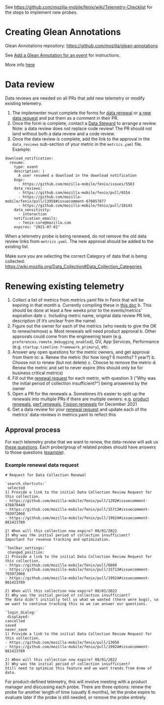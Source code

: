 See https://github.com/mozilla-mobile/fenix/wiki/Telemetry-Checklist for the steps to implement new probes.

# Creating Glean Annotations

Glean Annotations repository: https://github.com/mozilla/glean-annotations

See [Add a Glean Annotation for an event](https://github.com/mozilla-mobile/fenix/wiki/Add-a-Glean-Annotation-for-an-event) for instructions.

More info [here](https://mozilla.github.io/glean-annotations/contributing/creating/)


# Data review

Data reviews are needed on all PRs that add new telemetry or modify existing telemetry.

1. The implementer must complete the forms for [data renewal](https://github.com/mozilla/data-review/blob/main/renewal_request.md) or [a new data request](https://github.com/mozilla/data-review/blob/main/request.md) and put them as a comment in their PR.
2. Once the form is complete, contact a [Data Steward](https://wiki.mozilla.org/Data_Collection) to arrange a review. Note: a data review does not replace code review! The PR should not land without both a data review and a code review.
3. Once the data review is complete, add the link to the approval in the `data_reviews` sub-section of your metric in the `metrics.yaml` file.
Example:

```
download_notification:
  resume:
    type: event
    description: |
      A user resumed a download in the download notification
    bugs:
      - https://github.com/mozilla-mobile/fenix/issues/5583
    data_reviews:
      - https://github.com/mozilla-mobile/fenix/pull/6554
      - https://github.com/mozilla-mobile/fenix/pull/13958#issuecomment-676857877
      - https://github.com/mozilla-mobile/fenix/pull/18143
    data_sensitivity:
      - interaction
    notification_emails:
      - fenix-core@mozilla.com
    expires: "2021-07-01"
```

When a telemetry probe is being renewed, do not remove the old data review links from `metrics.yaml`. The new approval should be added to the existing list.

Make sure you are selecting the correct Category of data that is being collected: https://wiki.mozilla.org/Data_Collection#Data_Collection_Categories

# Renewing existing telemetry

1. Collect a list of metrics from metrics.yaml file in Fenix that will be expiring in that month
  a. Currently compiling these in [this doc](https://docs.google.com/document/d/1NGlnTa9TPyTnd3ciUPbwujbITjkX8p8vJybXcZrrM2w/edit#)
  b. This should be done at least a few weeks prior to the events/metrics' expiration date
  c. Including metric name, original data review PR link, description (if it’s unclear from the name)
2. Figure out the owner for each of the metrics (who needs to give the OK to renew/remove)
  a. Most renewals will need product approval
  b. Other approvals could come from the engineering team (e.g. `preferences.remote_debugging_enabled`), GV, App Services, Performance (e.g. `startup.timeline.framework_primary`), etc.
3. Answer any open questions for the metric owners, and get approval from them to:
  a. Renew the metric (for how long? 6 months? 1 year?)
  b. Choose not to renew (but not delete)
  c. Choose to remove the metric
  d. Renew the metric and set to never expire (this should only be for business critical metrics)
4. Fill out the [renewal request](https://github.com/mozilla/data-review/blob/main/renewal_request.md) for each metric, with question 3 (“Why was the initial period of collection insufficient?”) being answered by the owner
5. Open a PR for the renewals
  a. Sometimes it’s easier to split up the renewals into multiple PRs if there are multiple owners: e.g. [product renewals](https://github.com/mozilla-mobile/fenix/pull/21788), [perf renewals](https://github.com/mozilla-mobile/fenix/pull/21315), [Fission renewals](https://github.com/mozilla-mobile/fenix/pull/21779) for December 2021
6. Get a data review for your [renewal request](https://github.com/mozilla/data-review/blob/main/renewal_request.md) and update each of the metrics’ data-reviews in metrics.yaml to reflect this

## Approval process

For each telemetry probe that we want to renew, the data-review will ask us [these questions](https://github.com/mozilla/data-review/blob/main/renewal_request.md). Each probe/group of related probes should have answers to those questions ([example](https://github.com/mozilla-mobile/fenix/pull/20517#issuecomment-887038794)).

### Example renewal data request
```
# Request for Data Collection Renewal

`search_shortcuts:`
 selected
1) Provide a link to the initial Data Collection Review Request for this collection.
- https://github.com/mozilla-mobile/fenix/pull/1202#issuecomment-476870449
- https://github.com/mozilla-mobile/fenix/pull/15713#issuecomment-703972068
- https://github.com/mozilla-mobile/fenix/pull/19924#issuecomment-861423789

2) When will this collection now expire? 08/01/2022
3) Why was the initial period of collection insufficient?
Important for revenue tracking and optimization.

`Toolbar_settings:`
 changed_position:
1) Provide a link to the initial Data Collection Review Request for this collection.
- https://github.com/mozilla-mobile/fenix/pull/6608
- https://github.com/mozilla-mobile/fenix/pull/15713#issuecomment-703972068
- https://github.com/mozilla-mobile/fenix/pull/19924#issuecomment-861423789

2) When will this collection now expire? 08/01/2022
3) Why was the initial period of collection insufficient?
The data didn’t initially tell us what we wanted (there were bugs), so we want to continue tracking this so we can answer our questions.

`login_dialog:`
 displayed:
cancelled
saved
never_save
1) Provide a link to the initial Data Collection Review Request for this collection.
- https://github.com/mozilla-mobile/fenix/pull/13050
- https://github.com/mozilla-mobile/fenix/pull/19924#issuecomment-861423789

2) When will this collection now expire? 08/01/2022
3) Why was the initial period of collection insufficient?
Still need to optimize this feature and we want trends from 6+mo of data.
```

For product-defined telemetry, this will involve meeting with a product manager and discussing each probe. There are three options: renew the probe for another length of time (usually 6 months), let the probe expire to evaluate later if the probe is still needed, or remove the probe entirely.
